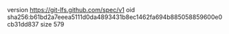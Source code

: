 version https://git-lfs.github.com/spec/v1
oid sha256:b61bd2a7eeea5111d0da4893431b8ec1462fa694b885058859600e0cb31dd837
size 579
